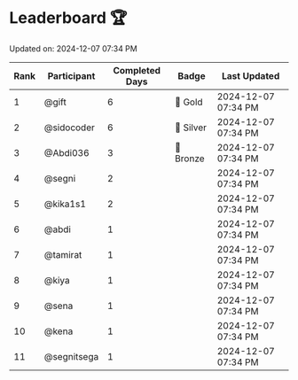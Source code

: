 # Leaderboard 🏆

Updated on: 2024-12-07 07:34 PM

| Rank | Participant       | Completed Days | Badge      | Last Updated         |
|------|-------------------|----------------|------------|----------------------|
| 1    | @gift             | 6              | 🏅 Gold     | 2024-12-07 07:34 PM |
| 2    | @sidocoder        | 6              | 🥈 Silver   | 2024-12-07 07:34 PM |
| 3    | @Abdi036          | 3              | 🥉 Bronze   | 2024-12-07 07:34 PM |
| 4    | @segni            | 2              |            | 2024-12-07 07:34 PM |
| 5    | @kika1s1          | 2              |            | 2024-12-07 07:34 PM |
| 6    | @abdi             | 1              |            | 2024-12-07 07:34 PM |
| 7    | @tamirat          | 1              |            | 2024-12-07 07:34 PM |
| 8    | @kiya             | 1              |            | 2024-12-07 07:34 PM |
| 9    | @sena             | 1              |            | 2024-12-07 07:34 PM |
| 10   | @kena             | 1              |            | 2024-12-07 07:34 PM |
| 11   | @segnitsega       | 1              |            | 2024-12-07 07:34 PM |
